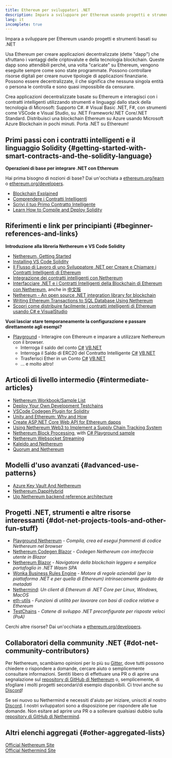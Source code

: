```yaml
---
title: Ethereum per sviluppatori .NET
description: Impara a sviluppare per Ethereum usando progetti e strumenti basati su .NET
lang: it
incomplete: true
---
```


<FeaturedText>Impara a sviluppare per Ethereum usando progetti e strumenti basati su .NET</FeaturedText>

Usa Ethereum per creare applicazioni decentralizzate (dette "dapp") che sfruttano i vantaggi delle criptovalute e della tecnologia blockchain. Queste dapp sono attendibili perché, una volta "caricate" su Ethereum, vengono eseguite sempre come sono state programmate. Possono controllare risorse digitali per creare nuove tipologie di applicazioni finanziarie. Possono essere decentralizzate, il che significa che nessuna singola entità o persona le controlla e sono quasi impossibile da censurare.

Crea applicazioni decentralizzate basate su Ethereum e interagisci con i contratti intelligenti utilizzando strumenti e linguaggi dallo stack della tecnologia di Microsoft: Supporto C#. # Visual Basic .NET, F#, con strumenti come VSCode e Visual Studio, su .NET Framework/.NET Core/.NET Standard. Distribuisci una blockchain Ethereum su Azure usando Microsoft Azure Blockchain in pochi minuti. Porta .NET su Ethereum!

## Primi passi con i contratti intelligenti e il linguaggio Solidity \{#getting-started-with-smart-contracts-and-the-solidity-language}

**Operazioni di base per integrare .NET con Ethereum**

Hai prima bisogno di nozioni di base? Dai un'occhiata a [ethereum.org/learn](/learn/) o [ethereum.org/developers](/developers/).

- [Blockchain Explained](https://kauri.io/article/d55684513211466da7f8cc03987607d5/blockchain-explained)
- [Comprendere i Contratti Intelligenti](https://kauri.io/article/e4f66c6079e74a4a9b532148d3158188/ethereum-101-part-5-the-smart-contract)
- [Scrivi il tuo Primo Contratto Intelligente](https://kauri.io/article/124b7db1d0cf4f47b414f8b13c9d66e2/remix-ide-your-first-smart-contract)
- [Learn How to Compile and Deploy Solidity](https://kauri.io/article/973c5f54c4434bb1b0160cff8c695369/understanding-smart-contract-compilation-and-deployment)

## Riferimenti e link per principianti \{#beginner-references-and-links}

**Introduzione alla libreria Nethereum e VS Code Solidity**

- [Nethereum, Getting Started](https://docs.nethereum.com/en/latest/getting-started/)
- [Installing VS Code Solidity](https://marketplace.visualstudio.com/items?itemName=JuanBlanco.solidity)
- [Il Flusso di Lavoro di uno Sviluppatore .NET per Creare e Chiamare i Contratti Intelligenti di Ethereum](https://medium.com/coinmonks/a-net-developers-workflow-for-creating-and-calling-ethereum-smart-contracts-44714f191db2)
- [Integrazione dei contratti intelligenti con Nethereum](https://kauri.io/#collections/Getting%20Started/smart-contracts-integration-with-nethereum/#smart-contracts-integration-with-nethereumm)
- [Interfacciare .NET e i Contratti Intelligenti della Blockchain di Ethereum con Nethereum](https://medium.com/my-blockchain-development-daily-journey/interfacing-net-and-ethereum-blockchain-smart-contracts-with-nethereum-2fa3729ac933), anche in [中文版](https://medium.com/my-blockchain-development-daily-journey/%E4%BD%BF%E7%94%A8nethereum%E9%80%A3%E6%8E%A5-net%E5%92%8C%E4%BB%A5%E5%A4%AA%E7%B6%B2%E5%8D%80%E5%A1%8A%E9%8F%88%E6%99%BA%E8%83%BD%E5%90%88%E7%B4%84-4a96d35ad1e1)
- [Nethereum - An open source .NET integration library for blockchain](https://kauri.io/#collections/a%20hackathon%20survival%20guide/nethereum-an-open-source-.net-integration-library/)
- [Writing Ethereum Transactions to SQL Database Using Nethereum](https://medium.com/coinmonks/writing-ethereum-transactions-to-sql-database-using-nethereum-fd94e0e4fa36)
- [Scopri come distribuire facilmente i contratti intelligenti di Ethereum usando C# e VisualStudio](https://koukia.ca/deploy-ethereum-smart-contracts-using-c-and-visualstudio-5be188ae928c)

**Vuoi lasciar stare temporaneamente la configurazione e passare direttamente agli esempi?**

- [Playground](http://playground.nethereum.com/) - Interagire con Ethereum e imparare a utilizzare Nethereum con il browser.
  - Interroga il saldo del conto [C#](http://playground.nethereum.com/csharp/id/1001) [VB.NET](http://playground.nethereum.com/vb/id/2001)
  - Interroga il Saldo di ERC20 del Contratto Intelligente [C#](http://playground.nethereum.com/csharp/id/1005) [VB.NET](http://playground.nethereum.com/vb/id/2004)
  - Trasferisci Ether in un Conto [C#](http://playground.nethereum.com/csharp/id/1003) [VB.NET](http://playground.nethereum.com/vb/id/2003)
  - ... e molto altro!

## Articoli di livello intermedio \{#intermediate-articles}

- [Nethereum Workbook/Sample List](http://docs.nethereum.com/en/latest/Nethereum.Workbooks/docs/)
- [Deploy Your Own Development Testchains](https://github.com/Nethereum/Testchains)
- [VSCode Codegen Plugin for Solidity](https://docs.nethereum.com/en/latest/nethereum-codegen-vscodesolidity/)
- [Unity and Ethereum: Why and How](https://www.raywenderlich.com/5509-unity-and-ethereum-why-and-how)
- [Create ASP.NET Core Web API for Ethereum dapps](https://tech-mint.com/blockchain/create-asp-net-core-web-api-for-ethereum-dapps/)
- [Using Nethereum Web3 to Implement a Supply Chain Tracking System](http://blog.pomiager.com/post/using-nethereum-web3-to-implement-a-supply-chain-traking-system4)
- [Nethereum Block Processing](https://nethereum.readthedocs.io/en/latest/nethereum-block-processing-detail/), with [C# Playground sample](http://playground.nethereum.com/csharp/id/1025)
- [Nethereum Websocket Streaming](https://nethereum.readthedocs.io/en/latest/nethereum-subscriptions-streaming/)
- [Kaleido and Nethereum](https://kaleido.io/kaleido-and-nethereum/)
- [Quorum and Nethereum](https://github.com/Nethereum/Nethereum/blob/master/src/Nethereum.Quorum/README.md)

## Modelli d'uso avanzati \{#advanced-use-patterns}

- [Azure Key Vault And Nethereum](https://github.com/Azure-Samples/bc-community-samples/tree/master/akv-nethereum)
- [Nethereum.DappHybrid](https://github.com/Nethereum/Nethereum.DappHybrid)
- [Ujo Nethereum backend reference architecture](https://docs.nethereum.com/en/latest/nethereum-ujo-backend-sample/)

## Progetti .NET, strumenti e altre risorse interessanti \{#dot-net-projects-tools-and-other-fun-stuff}

- [Playground Nethereum](http://playground.nethereum.com/) - _Compila, crea ed esegui frammenti di codice Nethereum nel browser_
- [Nethereum Codegen Blazor](https://github.com/Nethereum/Nethereum.CodeGen.Blazor) - _Codegen Nethereum con interfaccia utente in Blazor_
- [Nethereum Blazor](https://github.com/Nethereum/NethereumBlazor) - _Navigatore della blockchain leggero e semplice portafoglio in .NET Wasm SPA_
- [Wonka Business Rules Engine](https://docs.nethereum.com/en/latest/wonka/) - _Motore di regole aziendali (per la piattaforma .NET e per quella di Ethereum) intrinsecamente guidato da metadati_
- [Nethermind](https://github.com/NethermindEth/nethermind): _Un client di Ethereum di .NET Core per Linux, Windows, MacOS_
- [eth-utils](https://github.com/ethereum/eth-utils/) - _Funzioni di utilità per lavorare con basi di codice relative a Ethereum_
- [TestChains](https://github.com/Nethereum/TestChains) - _Catene di sviluppo .NET preconfigurate per risposte veloci (PoA)_

Cerchi altre risorse? Dai un'occhiata a [ethereum.org/developers](/developers/).

## Collaboratori della community .NET \{#dot-net-community-contributors}

Per Nethereum, scambiamo opinioni per lo più su [Gitter](https://gitter.im/Nethereum/Nethereum), dove tutti possono chiedere o rispondere a domande, cercare aiuto o semplicemente consultare informazioni. Sentiti libero di effettuare una PR o di aprire una segnalazione sul [repository di GitHub di Nethereum](https://github.com/Nethereum) o, semplicemente, di sfogliare i molti progetti secondari/di esempio disponibili. Ci trovi anche su [Discord](https://discord.gg/jQPrR58FxX)!

Se sei nuovo su Nethermind e necessiti d'aiuto per iniziare, unisciti al nostro [Discord](http://discord.gg/PaCMRFdvWT). I nostri sviluppatori sono a disposizione per rispondere alle tue domande. Non esitare ad aprire una PR o a sollevare qualsiasi dubbio sulla [repository di GitHub di Nethermind](https://github.com/NethermindEth/nethermind).

## Altri elenchi aggregati \{#other-aggregated-lists}

[Official Nethereum Site](https://nethereum.com/)  
[Official Nethermind Site](https://nethermind.io/)
